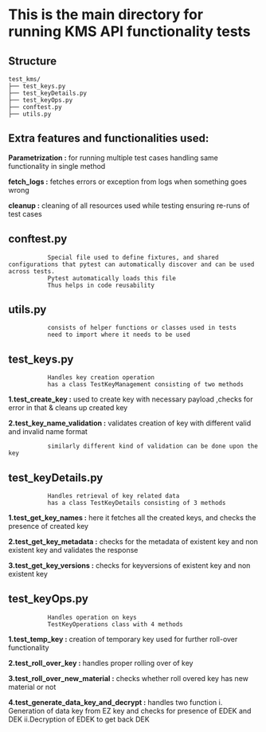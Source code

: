 # This is the main directory for running KMS API functionality tests

## Structure
```
test_kms/
├── test_keys.py       
├── test_keyDetails.py 
├── test_keyOps.py    
├── conftest.py       
├── utils.py
```

## Extra features and functionalities used:
  **Parametrization :** for running multiple test cases handling same functionality in single method
  
  **fetch_logs      :** fetches errors or exception from logs when something goes wrong
  
  **cleanup         :** cleaning of all resources used while testing ensuring re-runs of test cases


## conftest.py
               Special file used to define fixtures, and shared configurations that pytest can automatically discover and can be used across tests.
               Pytest automatically loads this file
               Thus helps in code reusability

## utils.py
               consists of helper functions or classes used in tests
               need to import where it needs to be used

## test_keys.py 
               Handles key creation operation
               has a class TestKeyManagement consisting of two methods 
  **1.test_create_key          :**  used to create key with necessary payload ,checks for error in that & cleans up created key
  
  **2.test_key_name_validation :**  validates creation of key with different valid and invalid name format 

               similarly different kind of validation can be done upon the key

## test_keyDetails.py
               Handles retrieval of key related data
               has a class TestKeyDetails consisting of 3 methods
  **1.test_get_key_names    :** here it fetches all the created keys, and checks the presence of created key
  
  **2.test_get_key_metadata :** checks for the metadata of existent key and non existent key and validates the response
  
  **3.test_get_key_versions :** checks for keyversions of existent key and non existent key

## test_keyOps.py
               Handles operation on keys
               TestKeyOperations class with 4 methods
  **1.test_temp_key               :**   creation of temporary key used for further roll-over functionality
  
  **2.test_roll_over_key          :**   handles proper rolling over of key
  
  **3.test_roll_over_new_material :**   checks whether roll overed key has new material or not
  
  **4.test_generate_data_key_and_decrypt :** handles two function
                    i. Generation of data key from EZ key and checks for presence of EDEK and DEK 
                    ii.Decryption of EDEK to get back DEK 
               
